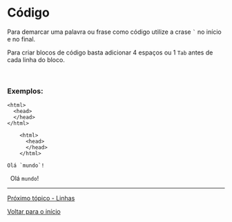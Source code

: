# Código

Para demarcar uma palavra ou frase como código utilize a crase `` ` `` no início e no final.

Para criar blocos de código basta adicionar 4 espaços ou 1 `Tab` antes de cada linha do bloco.

<br>
  
### Exemplos:  

    <html>
      <head>
      </head>
    </html>

```
    <html>
      <head>
      </head>
    </html>
```

``Olá `mundo`! ``  

`` ``Olá `mundo`! `` ``

---
  
[Próximo tópico - Linhas](linhas.md)  
  
[Voltar para o início](README.md)  
